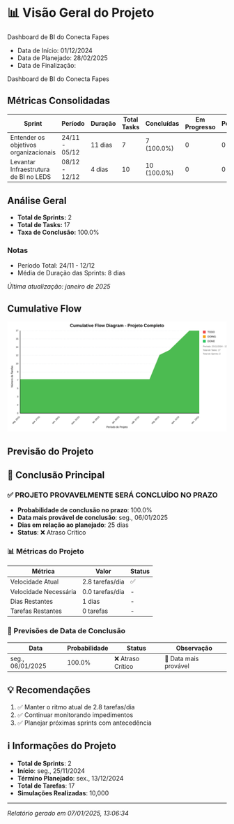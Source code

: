 # 📊 Visão Geral do Projeto 

Dashboard de BI do Conecta Fapes
* Data de Início: 01/12/2024
* Data de Planejado: 28/02/2025
* Data de Finalização: 

Dashboard de BI do Conecta Fapes
## Métricas Consolidadas

| Sprint | Período | Duração | Total Tasks | Concluídas | Em Progresso | Pendentes | Velocidade | Eficiência |
|--------|---------|----------|-------------|------------|--------------|-----------|------------|------------|
| Entender os objetivos organizacionais | 24/11 - 05/12 | 11 dias | 7 | 7 (100.0%) | 0 | 0 | 0.64/dia | 100.0% |
| Levantar Infraestrutura de BI no LEDS | 08/12 - 12/12 | 4 dias | 10 | 10 (100.0%) | 0 | 0 | 2.5/dia | 100.0% |

## Análise Geral

- **Total de Sprints:** 2
- **Total de Tasks:** 17
- **Taxa de Conclusão:** 100.0%

### Notas
- Período Total: 24/11 - 12/12
- Média de Duração das Sprints: 8 dias

*Última atualização: janeiro de 2025*

## Cumulative Flow 
![ Cumulative Flow](./project-cfd.svg)



 ## Previsão do Projeto 

## 🎯 Conclusão Principal

### ✅ PROJETO PROVAVELMENTE SERÁ CONCLUÍDO NO PRAZO

- **Probabilidade de conclusão no prazo**: 100.0%
- **Data mais provável de conclusão**: seg., 06/01/2025
- **Dias em relação ao planejado**: 25 dias
- **Status**: ❌ Atraso Crítico

### 📊 Métricas do Projeto

| Métrica | Valor | Status |
|---------|--------|--------|
| Velocidade Atual | 2.8 tarefas/dia | ✅ |
| Velocidade Necessária | 0.0 tarefas/dia | - |
| Dias Restantes | 1 dias | - |
| Tarefas Restantes | 0 tarefas | - |

### 📅 Previsões de Data de Conclusão

| Data | Probabilidade | Status | Observação |
|------|---------------|---------|------------|
| seg., 06/01/2025 | 100.0% | ❌ Atraso Crítico | 📍 Data mais provável |

## 💡 Recomendações

1. ✅ Manter o ritmo atual de 2.8 tarefas/dia
2. ✅ Continuar monitorando impedimentos
3. ✅ Planejar próximas sprints com antecedência

## ℹ️ Informações do Projeto

- **Total de Sprints**: 2
- **Início**: seg., 25/11/2024
- **Término Planejado**: sex., 13/12/2024
- **Total de Tarefas**: 17
- **Simulações Realizadas**: 10,000

---
*Relatório gerado em 07/01/2025, 13:06:34*